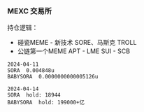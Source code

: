 ### MEXC 交易所
持仓逻辑：
- 碰瓷MEME - 新技术 SORE、马斯克 TROLL
- 公链第一个MEME APT - LME SUI - SCB

```
2024-04-11
SORA  0.004848u
BABYSORA  0.0000000000005126u

2024-04-14
SORA  hold: 18944
BABYSORA  hold: 199000+亿
```
